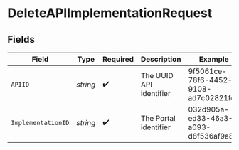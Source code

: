 # DeleteAPIImplementationRequest


## Fields

| Field                                | Type                                 | Required                             | Description                          | Example                              |
| ------------------------------------ | ------------------------------------ | ------------------------------------ | ------------------------------------ | ------------------------------------ |
| `APIID`                              | *string*                             | :heavy_check_mark:                   | The UUID API identifier              | 9f5061ce-78f6-4452-9108-ad7c02821fd5 |
| `ImplementationID`                   | *string*                             | :heavy_check_mark:                   | The Portal identifier                | 032d905a-ed33-46a3-a093-d8f536af9a8a |